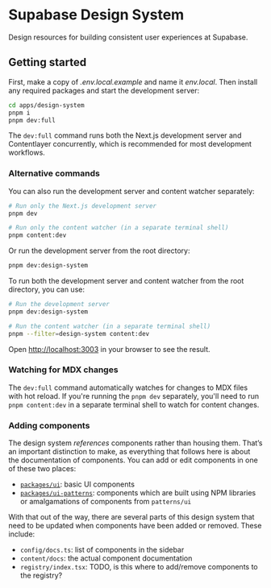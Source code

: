 # Supabase Design System

Design resources for building consistent user experiences at Supabase.

## Getting started

First, make a copy of _.env.local.example_ and name it _env.local_. Then install any required packages and start the development server:

```bash
cd apps/design-system
pnpm i
pnpm dev:full
```

The `dev:full` command runs both the Next.js development server and Contentlayer concurrently, which is recommended for most development workflows.

### Alternative commands

You can also run the development server and content watcher separately:

```bash
# Run only the Next.js development server
pnpm dev

# Run only the content watcher (in a separate terminal shell)
pnpm content:dev
```

Or run the development server from the root directory:

```bash
pnpm dev:design-system
```

To run both the development server and content watcher from the root directory, you can use:

```bash
# Run the development server
pnpm dev:design-system

# Run the content watcher (in a separate terminal shell)
pnpm --filter=design-system content:dev
```

Open [http://localhost:3003](http://localhost:3003) in your browser to see the result.

### Watching for MDX changes

The `dev:full` command automatically watches for changes to MDX files with hot reload. If you're running the `pnpm dev` separately, you'll need to run `pnpm content:dev` in a separate terminal shell to watch for content changes.

### Adding components

The design system _references_ components rather than housing them. That’s an important distinction to make, as everything that follows here is about the documentation of components. You can add or edit components in one of these two places:

- [`packages/ui`](https://github.com/supabase/supabase/tree/master/packages/ui): basic UI components
- [`packages/ui-patterns`](https://github.com/supabase/supabase/tree/master/packages/ui-patterns): components which are built using NPM libraries or amalgamations of components from `patterns/ui`

With that out of the way, there are several parts of this design system that need to be updated when components have been added or removed. These include:

- `config/docs.ts`: list of components in the sidebar
- `content/docs`: the actual component documentation
- `registry/index.tsx`: TODO, is this where to add/remove components to the registry?
